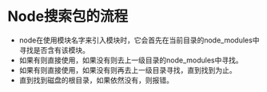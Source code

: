 # Node搜索包的流程

- node在使用模块名字来引入模块时，它会首先在当前目录的node_modules中寻找是否含有该模块。
- 如果有则直接使用，如果没有则去上一级目录的node_modules中寻找。
- 如果有则直接使用，如果没有则再去上一级目录寻找，直到找到为止。
- 直到找到磁盘的根目录，如果依然没有，则报错。